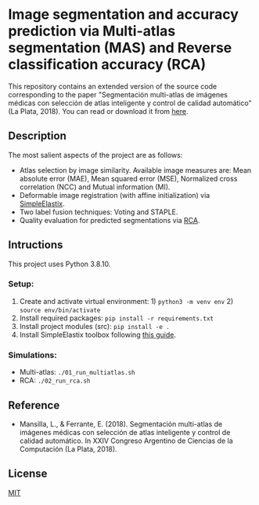 # Image segmentation and accuracy prediction via Multi-atlas segmentation (MAS) and Reverse classification accuracy (RCA)

This repository contains an extended version of the source code corresponding to the paper "Segmentación multi-atlas de imágenes médicas con selección de atlas inteligente y control de calidad automático" (La Plata, 2018). You can read or download it from [here](http://sedici.unlp.edu.ar/handle/10915/73180).

## Description
The most salient aspects of the project are as follows:
- Atlas selection by image similarity. Available image measures are: Mean absolute error (MAE), Mean squared error (MSE), Normalized cross correlation (NCC) and Mutual information (MI). 
- Deformable image registration (with affine initialization) via [SimpleElastix](https://simpleelastix.github.io/).
- Two label fusion techniques: Voting and STAPLE.
- Quality evaluation for predicted segmentations via [RCA](https://arxiv.org/abs/1702.03407).

## Intructions
This project uses Python 3.8.10.

### Setup:
1. Create and activate virtual environment: 1) `python3 -m venv env` 2) `source env/bin/activate`
2. Install required packages: `pip install -r requirements.txt`
3. Install project modules (src): `pip install -e .`
4. Install SimpleElastix toolbox following [this guide](https://gist.github.com/vfmatzkin/0fcc79a61f9bafcc2113fd83a8900937).

### Simulations:
- Multi-atlas: `./01_run_multiatlas.sh`
- RCA: `./02_run_rca.sh`

## Reference
- Mansilla, L., & Ferrante, E. (2018). Segmentación multi-atlas de imágenes médicas con selección de atlas inteligente y control de calidad automático. In XXIV Congreso Argentino de Ciencias de la Computación (La Plata, 2018).

## License
[MIT](https://choosealicense.com/licenses/mit/)
